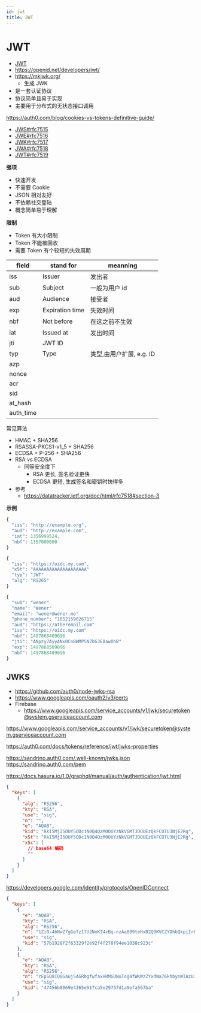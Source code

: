 ```yaml
---
id: jwt
title: JWT
---
```


# JWT

- [JWT](http://jwt.io/)
- https://openid.net/developers/jwt/
- https://mkjwk.org/
  - 生成 JWK
- 是一套认证协议
- 协议简单且易于实现
- 主要用于分布式的无状态接口调用

https://auth0.com/blog/cookies-vs-tokens-definitive-guide/

- [JWS#rfc7515](https://tools.ietf.org/html/rfc7515)
- [JWE#rfc7516](https://tools.ietf.org/html/rfc7516)
- [JWK#rfc7517](https://tools.ietf.org/html/rfc7517)
- [JWA#rfc7518](https://tools.ietf.org/html/rfc7518)
- [JWT#rfc7519](https://tools.ietf.org/html/rfc7519)

**强项**

- 快速开发
- 不需要 Cookie
- JSON 相对友好
- 不依赖社交登陆
- 概念简单易于理解

**限制**

- Token 有大小限制
- Token 不能被回收
- 需要 Token 有个较短的失效周期

| field     | stand for       | meanning                 |
| --------- | --------------- | ------------------------ |
| iss       | Issuer          | 发出者                   |
| sub       | Subject         | 一般为用户 id            |
| aud       | Audience        | 接受者                   |
| exp       | Expiration time | 失效时间                 |
| nbf       | Not before      | 在这之前不生效           |
| iat       | Issued at       | 发出时间                 |
| jti       | JWT ID          |
| typ       | Type            | 类型,由用户扩展, e.g. ID |
| azp       |
| nonce     |
| acr       |
| sid       |
| at_hash   |
| auth_time |

常见算法

- HMAC + SHA256
- RSASSA-PKCS1-v1_5 + SHA256
- ECDSA + P-256 + SHA256
- RSA vs ECDSA
  - 同等安全度下
    - RSA 更长, 签名验证更快
    - ECDSA 更短, 生成签名和密钥时快得多
- 参考
  - https://datatracker.ietf.org/doc/html/rfc7518#section-3

**示例**

```js
{
  "iss": "http://example.org",
  "aud": "http://example.com",
  "iat": 1356999524,
  "nbf": 1357000000
}
```

```js
{
  "iss": "https://oidc.my.com",
  "x5t": "AAAAAAAAAAAAAAAAAAAA"
  "typ": "JWT"
  "alg": "RS265"
}

{
  "sub": "wener"
  "name": "Wener"
  "email": "wener@wener.me"
  "phone_number": "1852159826715"
  "aud": "https://otheremail.com"
  "iss": "https://oidc.my.com"
  "nbf": 1497868409096
  "jti": "ANpzy7AyyANx0Cn8WMP5N7bG3E8awOhB"
  "exp": 1497868509096
  "nbf": 1497868409096
}
```

## JWKS

- https://github.com/auth0/node-jwks-rsa
- https://www.googleapis.com/oauth2/v3/certs
- Firebase
  - https://www.googleapis.com/service_accounts/v1/jwk/securetoken@system.gserviceaccount.com

https://www.googleapis.com/service_accounts/v1/jwk/securetoken@system.gserviceaccount.com

https://auth0.com/docs/tokens/reference/jwt/jwks-properties

https://sandrino.auth0.com/.well-known/jwks.json
https://sandrino.auth0.com/pem

https://docs.hasura.io/1.0/graphql/manual/auth/authentication/jwt.html

```json
{
  "keys": [
    {
      "alg": "RS256",
      "kty": "RSA",
      "use": "sig",
      "n": "",
      "e": "AQAB",
      "kid": "RkI5MjI5OUY5ODc1N0Q4QzM0OUYzNkVGMTJDOUEzQkFCOTU3NjE2Rg",
      "x5t": "RkI5MjI5OUY5ODc1N0Q4QzM0OUYzNkVGMTJDOUEzQkFCOTU3NjE2Rg",
      "x5c": [
        // base64 编码
        ""
      ]
    }
  ]
}
```

https://developers.google.com/identity/protocols/OpenIDConnect

```json
{
  "keys": [
    {
      "e": "AQAB",
      "kty": "RSA",
      "alg": "RS256",
      "n": "1Zi0-4bNwZ7gGefz17U2NoKT4xBq-nzAa899teHxB2Q9KVCZYDhbQkpiIrBNg2u8s6TtoSljpq6MJpsKJVJgpT70gDCCgaUsGNYql9-kwWNKd80FlU1sjDEGouUIVEoYHzooPyn9r027KzMnTv5LGRYjxb5lvGnb4UCw5MF_EeSTNpGD7zb0b6juXwBxPi0oIUbQxAcGgH3oS40hXAjJ_U2T3Hln8lBlnVhLbrh-5qF-uoYDxjtAY9XyEJQH_rGiRfXWgBfSM02t9DCB46sQbEMM2iLe7mkGrZtCHR4zbAsAP0s2VGqSmwszNTWqqsdOccbfXp3i_ThkR3pDdTSIQQ",
      "use": "sig",
      "kid": "57b1928f2f63329f2e92f4f278f94ee1038c923c"
    },
    {
      "e": "AQAB",
      "kty": "RSA",
      "alg": "RS256",
      "n": "rEpSQ8IO8Gauj5AGRbgfwfaxHRMGONuTog4fWKWzZYxdWa76khbynWTAzUJVzw_FaAiZGnl7tlmD7pdKWOHszrcK2Hru87KzeRnnqvWlSqdKValu6x5TfBnJwxgr-L8Mnu4xNnrMG2AWcRkjFVWQmwZyEF3WroRzbxrVTlChD_UydnRuiV1z0BPkLOxTzF5RH21ukImElOm3AFIFXP5h8Z0yLrFEcxzLgDIt7wC68apH7uRmy2-a9D4b4Jwi3HRlAgsYAKXYeEQC3f8Mv03liJBv3CPZU4EyXLQUJA28b8l5NUSDI9tnbrfP8SIXlqLz8mNfuKR18LAU3s9sv-sR3Q",
      "use": "sig",
      "kid": "47456b8069e4365e517ca5e29757d1a9efa567ba"
    }
  ]
}
```
